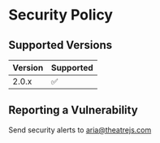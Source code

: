 # Security Policy

## Supported Versions

| Version | Supported          |
|---------|--------------------|
| 2.0.x   | :white_check_mark: |

## Reporting a Vulnerability

Send security alerts to aria@theatrejs.com
